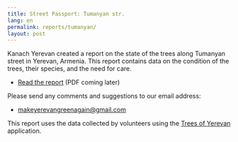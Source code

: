 ```yaml
---
title: Street Passport: Tumanyan str.
lang: en
permalink: reports/tumanyan/
layout: post
---
```

Kanach Yerevan created a report on the state of the trees along Tumanyan street in Yerevan, Armenia.
This report contains data on the condition of the trees, their species, and the need for care.

- [Read the report][1] (PDF coming later)

Please send any comments and suggestions to our email address:

- <makeyerevangreenagain@gmail.com>

This report uses the data collected by volunteers using the [Trees of Yerevan][2] application.

[1]: https://docs.google.com/document/d/1F-mlJDUqyaPoFsiIBZVVNXW49qCvevXDXlseYge-Hx0/edit?tab=t.0
[2]: https://yerevan.treemaps.app/map?q=addr:%22Tumanyan%20street%22
